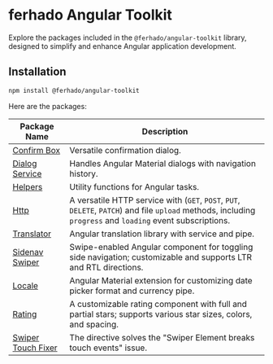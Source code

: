 # ferhado Angular Toolkit

Explore the packages included in the `@ferhado/angular-toolkit` library, designed to simplify and enhance Angular application development.

## Installation

```bash
npm install @ferhado/angular-toolkit
```

Here are the packages:

| Package Name                                                                                                                   | Description                                                                                                                                                |
| ------------------------------------------------------------------------------------------------------------------------------ | ---------------------------------------------------------------------------------------------------------------------------------------------------------- |
| [Confirm Box](https://github.com/ferhado/angular-toolkit/blob/main/projects/ferhado/angular-toolkit/confirm-box)               | Versatile confirmation dialog.                                                                                                                             |
| [Dialog Service](https://github.com/ferhado/angular-toolkit/blob/main/projects/ferhado/angular-toolkit/dialog)                 | Handles Angular Material dialogs with navigation history.                                                                                                  |
| [Helpers](https://github.com/ferhado/angular-toolkit/blob/main/projects/ferhado/angular-toolkit/helpers)                       | Utility functions for Angular tasks.                                                                                                                       |
| [Http](https://github.com/ferhado/angular-toolkit/blob/main/projects/ferhado/angular-toolkit/http)                             | A versatile HTTP service with (`GET`, `POST`, `PUT`, `DELETE`, `PATCH`) and file `upload` methods, including `progress` and `loading` event subscriptions. |
| [Translator](https://github.com/ferhado/angular-toolkit/blob/main/projects/ferhado/angular-toolkit/translator)                 | Angular translation library with service and pipe.                                                                                                         |
| [Sidenav Swiper](https://github.com/ferhado/angular-toolkit/blob/main/projects/ferhado/angular-toolkit/sidenav-swiper)         | Swipe-enabled Angular component for toggling side navigation; customizable and supports LTR and RTL directions.                                            |
| [Locale](https://github.com/ferhado/angular-toolkit/blob/main/projects/ferhado/angular-toolkit/core)                           | Angular Material extension for customizing date picker format and currency pipe.                                                                           |
| [Rating](https://github.com/ferhado/angular-toolkit/blob/main/projects/ferhado/angular-toolkit/rating)                         | A customizable rating component with full and partial stars; supports various star sizes, colors, and spacing.                                             |
| [Swiper Touch Fixer](https://github.com/ferhado/angular-toolkit/blob/main/projects/ferhado/angular-toolkit/swiper-touch-fixer) | The directive solves the "Swiper Element breaks touch events" issue.                                                                                       |
